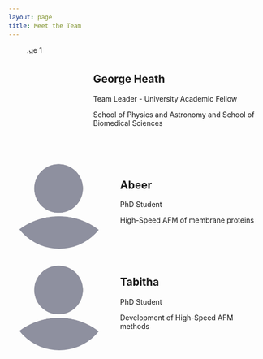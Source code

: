 ```yaml
---
layout: page
title: Meet the Team
---
```

<html>
<head>
  <style>
    /* Add some styling to make the layout look nice */
    .image-container {
      display: flex;
      align-items: center;
    }
    .image-container img {
      width: 200px;
      height: 200px;
      margin-right: 20px;
      border-radius: 50%; /* Add this to make the images circular */
      object-fit: cover; /* Add this to crop the images to fit the circular shape */
    }
  </style>
</head>
<body>
  <div class="image-container">
    <img src="/assets/img/george.jpg" alt="Image 1">
     <div>
<h2>George Heath</h2>
    <p>Team Leader - University Academic Fellow 
  <p> School of Physics and Astronomy and School of Biomedical Sciences</p>
  </div>
  </div>

  <div class="image-container">
    <img src="/assets/img/BlankProfile.jpg" alt="Image 2">
     <div>
<h2>Abeer</h2>
    <p>PhD Student</p>
        <p>High-Speed AFM of membrane proteins</p>
     </div>
  </div>


  <div class="image-container">
    <img src="/assets/img/BlankProfile.jpg" alt="Image 2">
     <div>
<h2>Tabitha</h2>
    <p>PhD Student</p>
        <p>Development of High-Speed AFM methods</p>
     </div>
  </div>


</body>
</html>
